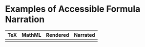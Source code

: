 # Examples of Accessible Formula Narration

<table><thead>
  <tr>
    <th>TeX</th>
    <th>MathML</th>
    <th>Rendered</th>
    <th>Narrated</th>
  </tr>
</thead>
<tbody>
  <tr class="formula-example">
    <td class="formula-tex">
    </td>
    <td class="mathml-code">
    </td>
    <td class="mathml-render">
    </td>
    <td class="narration">
    </td>
  </tr>
</tbody>
</table>
